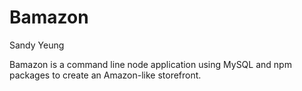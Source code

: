 # Bamazon

Sandy Yeung

Bamazon is a command line node application using MySQL and npm packages to create an Amazon-like storefront.